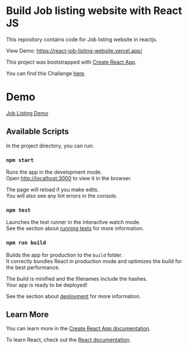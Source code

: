 # Build Job listing website with React JS

This repository contains code for Job listing website in reactjs.

View Demo:
https://react-job-listing-website.vercel.app/

This project was bootstrapped with [Create React App](https://github.com/facebook/create-react-app).

You can find this Challange [here](https://www.frontendmentor.io/solutions/job-listings-with-filters-Q2yDs_r_B).

# Demo 

[Job Listing Demo](https://j.gifs.com/XQ7EYk.gif)



## Available Scripts

In the project directory, you can run:

### `npm start`

Runs the app in the development mode.\
Open [http://localhost:3000](http://localhost:3000) to view it in the browser.

The page will reload if you make edits.\
You will also see any lint errors in the console.

### `npm test`

Launches the test runner in the interactive watch mode.\
See the section about [running tests](https://facebook.github.io/create-react-app/docs/running-tests) for more information.

### `npm run build`

Builds the app for production to the `build` folder.\
It correctly bundles React in production mode and optimizes the build for the best performance.

The build is minified and the filenames include the hashes.\
Your app is ready to be deployed!

See the section about [deployment](https://facebook.github.io/create-react-app/docs/deployment) for more information.


## Learn More

You can learn more in the [Create React App documentation](https://facebook.github.io/create-react-app/docs/getting-started).

To learn React, check out the [React documentation](https://reactjs.org/).

